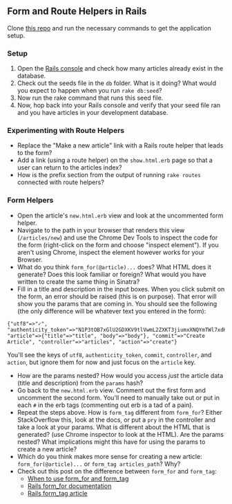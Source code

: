 ## Form and Route Helpers in Rails

Clone [this repo](https://github.com/rwarbelow/form_playground) and run the necessary commands to get the application setup.

### Setup

1. Open the [Rails console](http://guides.rubyonrails.org/command_line.html#rails-console) and check how many articles already exist in the database. 
2. Check out the seeds file in the `db` folder. What is it doing? What would you expect to happen when you run `rake db:seed`? 
3. Now run the rake command that runs this seed file. 
4. Now, hop back into your Rails console and verify that your seed file ran and you have articles in your development database. 

### Experimenting with Route Helpers
* Replace the "Make a new article" link with a Rails route helper that leads to the form?
* Add a link (using a route helper) on the `show.html.erb` page so that a user can return to the articles index? 
* How is the prefix section from the output of running `rake routes` connected with route helpers? 

### Form Helpers

* Open the article's `new.html.erb` view and look at the uncommented form helper.
* Navigate to the path in your browser that renders this view (`/articles/new`) and use the Chrome Dev Tools to inspect the code for the form (right-click on the form and choose "inspect element"). If you aren't using Chrome, inspect the element however works for your Browser.
* What do you think `form_for(@article)...` does? What HTML does it generate? Does this look familiar or foreign? What would you have written to create the same thing in Sinatra? 
* Fill in a title and description in the input boxes. When you click submit on the form, an error should be raised (this is on purpose). That error will show you the params that are coming in. You should see the following (the only difference will be whatever text you entered in the form):

```
{"utf8"=>"✓", "authenticity_token"=>"N1P3tOB7xGlU2GDXKV9tlVwmL2ZXKT3jiumxXNQYmTWl7xdK7X8SrU2z1jBt0/yiUxLkTOwK/r5a1l6+bc+uzg==", "article"=>{"title"=>"title", "body"=>"body"}, "commit"=>"Create Article", "controller"=>"articles", "action"=>"create"}
```

You'll see the keys of `utf8`, `authenticity_token`, `commit`, `controller`, and `action`, but ignore them for now and just focus on the `article` key. 

* How are the params nested? How would you access *just* the article data (title and description) from the `params` hash?
* Go back to the `new.html.erb` view. Comment out the first form and uncomment the second form. You'll need to manually take out or put in each `#` in the erb tags (commenting out erb is a tad of a pain). 
* Repeat the steps above. How is `form_tag` different from `form_for`? Either StackOverflow this, look at the docs, or put a `pry` in the controller and take a look at your params. What is different about the HTML that is generated? (use Chrome inspector to look at the HTML). Are the params nested? What implications might this have for using the params to create a new article? 
* Which do you think makes more sense for creating a new article: `form_for(@article)...` or `form_tag articles_path`? Why? 
* Check out this post on the difference between `form_for` and `form_tag`:
	- [When to use form_for and form_tag](http://stackoverflow.com/questions/14463946/form-for-and-form-tag-when-to-use-which-one)
	- [Rails form_for documentation](http://api.rubyonrails.org/classes/ActionView/Helpers/FormHelper.html)
	- [Rails form_tag article](http://www.saalonmuyo.com/2010/01/27/using-form_tag-in-ruby-on-rails/)
